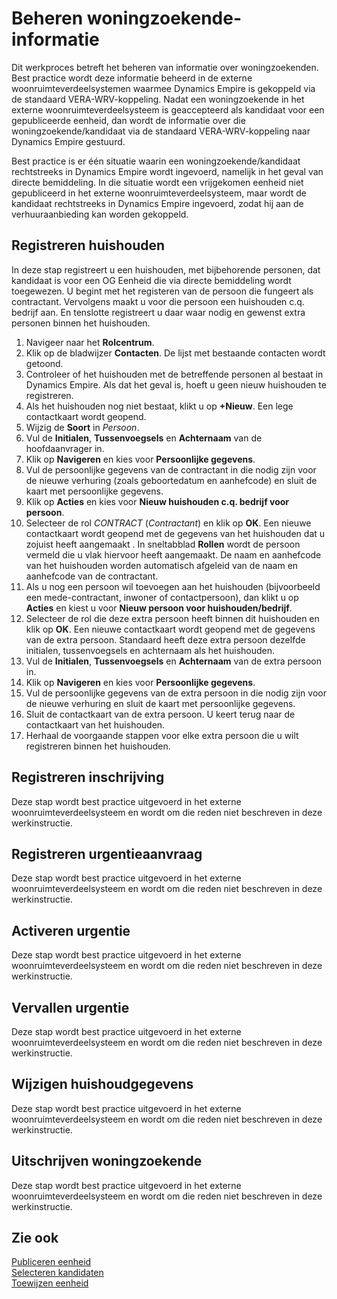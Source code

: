 # Beheren woningzoekende-informatie

Dit werkproces betreft het beheren van informatie over woningzoekenden. Best practice wordt deze informatie beheerd in de externe woonruimteverdeelsystemen waarmee Dynamics Empire is gekoppeld via de standaard VERA-WRV-koppeling. Nadat een woningzoekende in het externe woonruimteverdeelsysteem is geaccepteerd als kandidaat voor een gepubliceerde eenheid, dan wordt de informatie over die woningzoekende/kandidaat via de standaard VERA-WRV-koppeling naar Dynamics Empire gestuurd. 

Best practice is er één situatie waarin een woningzoekende/kandidaat rechtstreeks in Dynamics Empire wordt ingevoerd, namelijk in het geval van directe bemiddeling. In die situatie wordt een vrijgekomen eenheid niet gepubliceerd in het externe woonruimteverdeelsysteem, maar wordt de kandidaat rechtstreeks in Dynamics Empire ingevoerd, zodat hij aan de verhuuraanbieding kan worden gekoppeld. 


## Registreren huishouden 
In deze stap registreert u een huishouden, met bijbehorende personen, dat kandidaat is voor een OG Eenheid die via directe bemiddeling wordt toegewezen. U begint met het registeren van de persoon die fungeert als contractant. Vervolgens maakt u voor die persoon een huishouden c.q. bedrijf aan. En tenslotte registreert u daar waar nodig en gewenst extra personen binnen het huishouden. 

1. Navigeer naar het **Rolcentrum**. 
2. Klik op de bladwijzer **Contacten**. De lijst met bestaande contacten wordt getoond. 
3. Controleer of het huishouden met de betreffende personen al bestaat in Dynamics Empire. Als dat het geval is, hoeft u geen nieuw huishouden te registreren.  
4. Als het huishouden nog niet bestaat, klikt u op **+Nieuw**. Een lege contactkaart wordt geopend. 
5. Wijzig de **Soort** in *Persoon*. 
6. Vul de **Initialen**, **Tussenvoegsels** en **Achternaam** van de hoofdaanvrager in. 
7. Klik op **Navigeren** en kies voor **Persoonlijke gegevens**. 
8. Vul de persoonlijke gegevens van de contractant in die nodig zijn voor de nieuwe verhuring (zoals geboortedatum en aanhefcode) en sluit de kaart met persoonlijke gegevens. 
9. Klik op **Acties** en kies voor **Nieuw huishouden c.q. bedrijf voor persoon**. 
10. Selecteer de rol *CONTRACT* (*Contractant*) en klik op **OK**. Een nieuwe contactkaart wordt geopend met de gegevens van het huishouden dat u zojuist heeft aangemaakt . In sneltabblad **Rollen** wordt de persoon vermeld die u vlak hiervoor heeft aangemaakt. De naam en aanhefcode van het huishouden worden automatisch afgeleid van de naam en aanhefcode van de contractant. 
11. Als u nog een persoon wil toevoegen aan het huishouden (bijvoorbeeld een mede-contractant, inwoner of contactpersoon), dan klikt u op **Acties** en kiest u voor **Nieuw persoon voor huishouden/bedrijf**. 
12. Selecteer de rol die deze extra persoon heeft binnen dit huishouden en klik op **OK**. Een nieuwe contactkaart wordt geopend met de gegevens van de extra persoon. Standaard heeft deze extra persoon dezelfde initialen, tussenvoegsels en achternaam als het huishouden. 
13. Vul de **Initialen**, **Tussenvoegsels** en **Achternaam** van de extra persoon in. 
14. Klik op **Navigeren** en kies voor **Persoonlijke gegevens**. 
15. Vul de persoonlijke gegevens van de extra persoon in die nodig zijn voor de nieuwe verhuring en sluit de kaart met persoonlijke gegevens.  
16. Sluit de contactkaart van de extra persoon. U keert terug naar de contactkaart van het huishouden. 
17. Herhaal de voorgaande stappen voor elke extra persoon die u wilt registreren binnen het huishouden. 


## Registreren inschrijving 
Deze stap wordt best practice uitgevoerd in het externe woonruimteverdeelsysteem en wordt om die reden niet beschreven in deze werkinstructie. 


## Registreren urgentieaanvraag 
Deze stap wordt best practice uitgevoerd in het externe woonruimteverdeelsysteem en wordt om die reden niet beschreven in deze werkinstructie. 


## Activeren urgentie 
Deze stap wordt best practice uitgevoerd in het externe woonruimteverdeelsysteem en wordt om die reden niet beschreven in deze werkinstructie. 


## Vervallen urgentie 
Deze stap wordt best practice uitgevoerd in het externe woonruimteverdeelsysteem en wordt om die reden niet beschreven in deze werkinstructie. 


## Wijzigen huishoudgegevens 
Deze stap wordt best practice uitgevoerd in het externe woonruimteverdeelsysteem en wordt om die reden niet beschreven in deze werkinstructie. 


## Uitschrijven woningzoekende 
Deze stap wordt best practice uitgevoerd in het externe woonruimteverdeelsysteem en wordt om die reden niet beschreven in deze werkinstructie. 


## Zie ook

[Publiceren eenheid](../publiceren-eenheid)  
[Selecteren kandidaten](../selecteren-kandidaten)  
[Toewijzen eenheid](../toewijzen-eenheid)  
